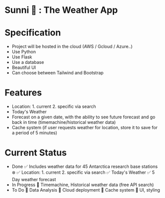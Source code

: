 # Sunni 🐧 : The Weather App

# Specification

- Project will be hosted in the cloud (AWS / Gcloud / Azure..)
- Use Python
- Use Flask
- Use a database
- Beautiful UI
- Can choose between Tailwind and Bootstrap

# Features

- Location: 1. current 2. specific via search
- Today's Weather
- Forecast on a given date, with the ability to see future forecast and go back in time (timemachine/historical weather data)
- Cache system (if user requests weather for location, store it to save for a period of 5 minutes)

# Current Status

- Done
  ✅ Includes weather data for 45 Antarctica research base stations ❄️
  ✅ Location: 1. current 2. specific via search
  ✅ Today's Weather
  ✅ 5 Day weather forecast
- In Progress
  🚀 Timemachine, Historical weather data (free API search)
- To Do
  🚀 Data Analysis
  🚀 Cloud deployment
  🚀 Cache system
  🚀 UI, styling
